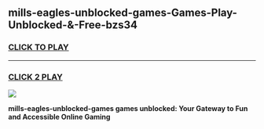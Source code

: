 
## mills-eagles-unblocked-games-Games-Play-Unblocked-&-Free-bzs34
<h3>
<a href="https://premium76.site?title=mills-eagles-unblocked-games&ref=24A">CLICK TO PLAY</a></h3>
<hr>

<h3>
<a href="https://premium76.site?title=mills-eagles-unblocked-games&ref=24A">CLICK 2 PLAY</a>
  
</h3>

<a href="https://premium76.site?title=mills-eagles-unblocked-games&ref=24A"><img src="https://clearcache.store/games.png"></a>


**mills-eagles-unblocked-games games unblocked: Your Gateway to Fun and Accessible Online Gaming**
